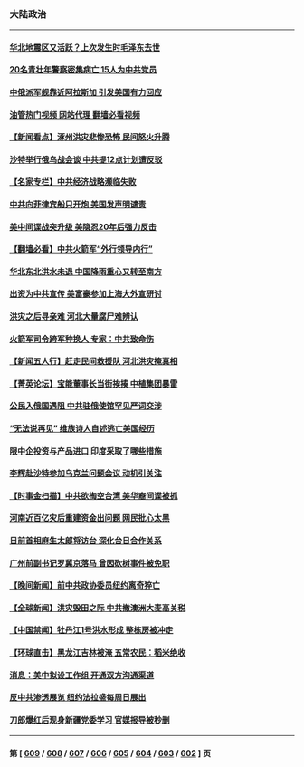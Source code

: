 ### 大陆政治
---
#### [华北地震区又活跃？上次发生时毛泽东去世](../../pages/ncid277/n14049205.md?08071245) 
#### [20名青壮年警察密集病亡 15人为中共党员](../../pages/ncid277/n14049058.md?08071245) 
#### [中俄派军舰靠近阿拉斯加 引发美国有力回应](../../pages/ncid277/n14049094.md?08071245) 
#### [油管热门视频 网站代理 翻墙必看视频](http://138.2.39.72:81/youtube.html?epic-marker?08071245)
#### [【新闻看点】涿州洪灾悲惨恐怖 民间怒火升腾](../../pages/ncid277/n14049030.md?08071245) 
#### [沙特举行俄乌战会谈 中共提12点计划遭反驳](../../pages/ncid277/n14049022.md?08071245) 
#### [【名家专栏】中共经济战略濒临失败](../../pages/ncid277/n14043725.md?08071245) 
#### [中共向菲律宾船只开炮 美国发声明谴责](../../pages/ncid277/n14048908.md?08071245) 
#### [美中间谍战突升级 美隐忍20年后强力反击](../../pages/ncid277/n14048742.md?08071245) 
#### [【翻墙必看】中共火箭军“外行领导内行”](../../pages/ncid277/n14048870.md?08071245) 
#### [华北东北洪水未退 中国降雨重心又转至南方](../../pages/ncid277/n14048837.md?08071245) 
#### [出资为中共宣传 美富豪参加上海大外宣研讨](../../pages/ncid277/n14048809.md?08071245) 
#### [洪灾之后寻亲难 河北大量腐尸难辨认](../../pages/ncid277/n14048810.md?08071245) 
#### [火箭军司令跨军种换人 专家：中共致命伤](../../pages/ncid277/n14048797.md?08071245) 
#### [【新闻五人行】赶走民间救援队 河北洪灾掩真相](../../pages/ncid277/n14048651.md?08071245) 
#### [【菁英论坛】宝能董事长当街挨揍 中植集团暴雷](../../pages/ncid277/n14048755.md?08071245) 
#### [公民入俄国遇阻 中共驻俄使馆罕见严词交涉](../../pages/ncid277/n14048727.md?08071245) 
#### [“无法说再见” 维族诗人自述逃亡美国经历](../../pages/ncid277/n14048189.md?08071245) 
#### [限中企投资与产品进口 印度采取了哪些措施](../../pages/ncid277/n14048709.md?08071245) 
#### [李辉赴沙特参加乌克兰问题会议 动机引关注](../../pages/ncid277/n14048674.md?08071245) 
#### [【时事金扫描】中共欲掏空台湾 美华裔间谍被抓](../../pages/ncid277/n14048628.md?08071245) 
#### [河南近百亿灾后重建资金出问题 网民批心太黑](../../pages/ncid277/n14048569.md?08071245) 
#### [日前首相麻生太郎将访台 深化台日合作关系](../../pages/ncid277/n14048423.md?08071245) 
#### [广州前副书记罗冀京落马 曾因砍树事件被免职](../../pages/ncid277/n14048567.md?08071245) 
#### [【晚间新闻】前中共政协委员纽约离奇猝亡](../../pages/ncid277/n14048522.md?08071245) 
#### [【全球新闻】洪灾毁田之际 中共撤澳洲大麦高关税](../../pages/ncid277/n14048523.md?08071245) 
#### [【中国禁闻】牡丹江1号洪水形成 整栋房被冲走](../../pages/ncid277/n14048265.md?08071245) 
#### [【环球直击】黑龙江吉林被淹 五常农民：稻米绝收](../../pages/ncid277/n14048272.md?08071245) 
#### [消息：美中拟设工作组 开通双方沟通渠道](../../pages/ncid277/n14048427.md?08071245) 
#### [反中共渗透展览 纽约法拉盛每周日展出](../../pages/ncid277/n14048430.md?08071245) 
#### [刀郎爆红后现身新疆党委学习 官媒报导被秒删](../../pages/ncid277/n14048276.md?08071245) 

---
#### 第 [ [609](./609.md?08071245) / [608](./608.md?08071245) / [607](./607.md?08071245) / [606](./606.md?08071245) / [605](./605.md?08071245) / [604](./604.md?08071245) / [603](./603.md?08071245) / [602](./602.md?08071245) ] 页
